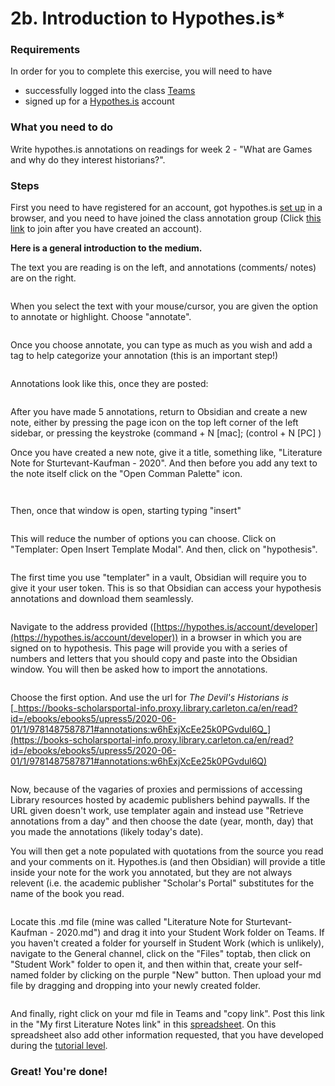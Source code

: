 # 2b. Introduction to Hypothes.is\*

### Requirements

In order for you to complete this exercise, you will need to have

* successfully logged into the class [Teams](../digital-tools/teams.md)
* signed up for a [Hypothes.is](../digital-tools/hypothes.is.md) account

### What you need to do

Write hypothes.is annotations on readings for week 2 - "What are Games and why do they interest historians?".&#x20;

### Steps&#x20;

First you need to have registered for an account, got hypothes.is [set up](https://marc-saurette.gitbook.io/gaming-the-middle-ages/course-info/digital-tools/hypothes.is) in a browser, and you need to have joined the class annotation group (Click [this link](https://hypothes.is/groups/1PgDxDb1/historical-games-studies) to join after you have created an account).

**Here is a general introduction to the medium.**&#x20;

The text you are reading is on the left, and annotations (comments/ notes) are on the right.&#x20;

<figure><img src="../../.gitbook/assets/Screen Shot 2022-09-16 at 12.13.42 PM.png" alt=""><figcaption></figcaption></figure>

When you select the text with your mouse/cursor, you are given the option to annotate or highlight. Choose "annotate".&#x20;

<figure><img src="../../.gitbook/assets/Screen Shot 2022-09-16 at 12.21.55 PM.png" alt=""><figcaption></figcaption></figure>

Once you choose annotate, you can type as much as you wish and add a tag to help categorize your annotation (this is an important step!)

<figure><img src="../../.gitbook/assets/Screen Shot 2022-09-16 at 12.23.25 PM.png" alt=""><figcaption></figcaption></figure>

Annotations look like this, once they are posted:



<figure><img src="../../.gitbook/assets/Screen Shot 2022-09-16 at 12.29.50 PM.png" alt=""><figcaption></figcaption></figure>

After you have made 5 annotations, return to Obsidian and create a new note, either by pressing the page icon on the top left corner of the left sidebar, or pressing the keystroke (command + N \[mac]; (control + N \[PC] )

Once you have created a new note, give it a title, something like, "Literature Note for Sturtevant-Kaufman - 2020". And then before you add any text to the note itself click on the "Open Comman Palette" icon.&#x20;



<figure><img src="../../.gitbook/assets/Screen Shot 2022-09-16 at 12.58.59 PM.png" alt=""><figcaption></figcaption></figure>

<figure><img src="../../.gitbook/assets/Screen Shot 2022-09-16 at 12.59.09 PM.png" alt=""><figcaption></figcaption></figure>

Then, once that window is open, starting typing "insert"

<figure><img src="../../.gitbook/assets/Screen Shot 2022-09-16 at 12.59.32 PM.png" alt=""><figcaption></figcaption></figure>

This will reduce the number of options you can choose. Click on "Templater: Open Insert Template Modal". And then, click on "hypothesis".

<figure><img src="../../.gitbook/assets/Screen Shot 2022-09-16 at 12.59.51 PM.png" alt=""><figcaption></figcaption></figure>

The first time you use "templater" in a vault, Obsidian will require you to give it your user token. This is so that Obsidian can access your hypothesis annotations and download them seamlessly.&#x20;

<figure><img src="../../.gitbook/assets/Screen Shot 2022-09-16 at 1.00.03 PM.png" alt=""><figcaption></figcaption></figure>

Navigate to the address provided ([https://hypothes.is/account/developer](https://hypothes.is/account/developer)) in a browser in which you are signed on to hypothesis. This page will provide you with a series of numbers and letters that you should copy and paste into the Obsidian window. You will then be asked how to import the annotations.

<figure><img src="../../.gitbook/assets/Screen Shot 2022-09-16 at 1.10.44 PM.png" alt=""><figcaption></figcaption></figure>

Choose the first option. And use the url for _The Devil's Historians is_ [_https://books-scholarsportal-info.proxy.library.carleton.ca/en/read?id=/ebooks/ebooks5/upress5/2020-06-01/1/9781487587871#annotations:w6hExjXcEe25k0PGvdul6Q_](https://books-scholarsportal-info.proxy.library.carleton.ca/en/read?id=/ebooks/ebooks5/upress5/2020-06-01/1/9781487587871#annotations:w6hExjXcEe25k0PGvdul6Q)

<figure><img src="../../.gitbook/assets/Screen Shot 2022-09-16 at 1.11.14 PM.png" alt=""><figcaption></figcaption></figure>

Now, because of the vagaries of proxies and permissions of accessing Library resources hosted by academic publishers behind paywalls. If the URL given doesn't work, use templater again and instead use "Retrieve annotations from a day" and then choose the date (year, month, day) that you made the annotations (likely today's date).&#x20;

You will then get a note populated with quotations from the source you read and your comments on it. Hypothes.is (and then Obsidian) will provide a title inside your note for the work you annotated, but they are not always relevent (i.e. the academic publisher "Scholar's Portal" substitutes for the name of the book you read.&#x20;

<figure><img src="../../.gitbook/assets/Screen Shot 2022-09-16 at 1.23.46 PM.png" alt=""><figcaption></figcaption></figure>

Locate this .md file (mine was called "Literature Note for Sturtevant-Kaufman - 2020.md") and drag it into your Student Work folder on Teams. If you haven't created a folder for yourself in Student Work (which is unlikely), navigate to the General channel, click on the "Files" toptab, then click on "Student Work" folder to open it, and then within that, create your self-named folder by clicking on the purple "New" button. Then upload your md file by dragging and dropping into your newly created folder.&#x20;

<figure><img src="../../.gitbook/assets/Screen Shot 2022-09-16 at 1.27.11 PM.png" alt=""><figcaption></figcaption></figure>

And finally, right click on your md file in Teams and "copy link". Post this link in the "My first Literature Notes link" in this [spreadsheet](https://docs.google.com/spreadsheets/d/11qySQYeDCusmpIE28vK8rXUAB9KG5S8Ex-gD5SdNE6g/edit?usp=sharing). On this spreadsheet also add other information requested, that you have developed during the [tutorial level](broken-reference).&#x20;

### Great! You're done!
